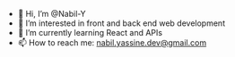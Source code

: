 - 👋 Hi, I’m @Nabil-Y
- 👀 I’m interested in front and back end web development
- 🌱 I’m currently learning React and APIs
- 📫 How to reach me: nabil.yassine.dev@gmail.com

<!---
Nabil-Y/Nabil-Y is a ✨ special ✨ repository because its `README.md` (this file) appears on your GitHub profile.
You can click the Preview link to take a look at your changes.
--->
